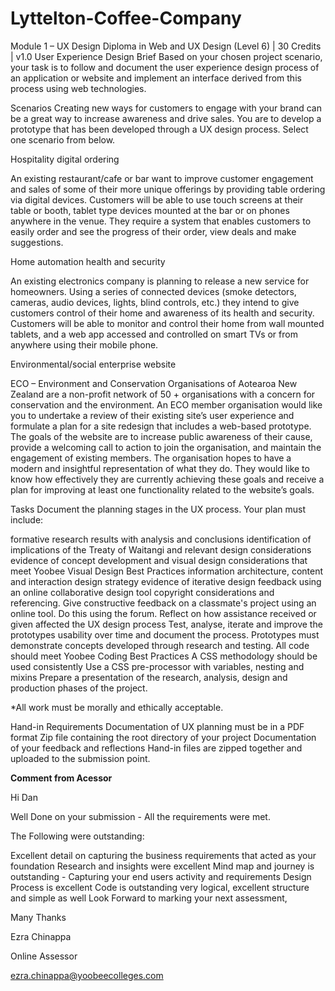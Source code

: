 # Lyttelton-Coffee-Company
Module 1 – UX Design
Diploma in Web and UX Design  (Level 6) | 30 Credits | v1.0
User Experience Design
Brief
Based on your chosen project scenario, your task is to follow and document the user experience design process of an application or website and implement an interface derived from this process using web technologies.

Scenarios
Creating new ways for customers to engage with your brand can be a great way to increase awareness and drive sales. You are to develop a prototype that has been developed through a UX design process. Select one scenario from below.

Hospitality digital ordering

An existing restaurant/cafe or bar want to improve customer engagement and sales of some of their more unique offerings by providing table ordering via digital devices. Customers will be able to use touch screens at their table or booth, tablet type devices mounted at the bar or on phones anywhere in the venue. They require a system that enables customers to easily order and see the progress of their order, view deals and make suggestions.

Home automation health and security

An existing electronics company is planning to release a new service for homeowners. Using a series of connected devices (smoke detectors, cameras, audio devices, lights, blind controls, etc.) they intend to give customers control of their home and awareness of its health and security. Customers will be able to monitor and control their home from wall mounted tablets, and a web app accessed and controlled on smart TVs or from anywhere using their mobile phone.

Environmental/social enterprise website

ECO – Environment and Conservation Organisations of Aotearoa New Zealand are a non-profit network of 50 + organisations with a concern for conservation and the environment. An ECO member organisation would like you to undertake a review of their existing site’s user experience and formulate a plan for a site redesign that includes a web-based prototype. The goals of the website are to increase public awareness of their cause, provide a welcoming call to action to join the organisation, and maintain the engagement of existing members. The organisation hopes to have a modern and insightful representation of what they do. They would like to know how effectively they are currently achieving these goals and receive a plan for improving at least one functionality related to the website’s goals.

Tasks
Document the planning stages in the UX process. 
Your plan must include:

formative research results with analysis and conclusions 
identification of implications of the Treaty of Waitangi and relevant design considerations
evidence of concept development and visual design considerations that meet Yoobee Visual Design Best Practices
information architecture, content and interaction design strategy 
evidence of iterative design feedback using an online collaborative design tool 
copyright considerations and referencing. 
Give constructive feedback on a classmate's project using an online tool. Do this using the forum.
Reflect on how assistance received or given affected the UX design process
Test, analyse, iterate and improve the prototypes usability over time and document the process. Prototypes must demonstrate concepts developed through research and testing.
All code should meet Yoobee Coding Best Practices
A CSS methodology should be used consistently
Use a CSS pre-processor with variables, nesting and mixins
Prepare a presentation of the research, analysis, design and production phases of the project.


*All work must be morally and ethically acceptable.

Hand-in Requirements
Documentation of UX planning must be in a PDF format
Zip file containing the root directory of your project
Documentation of your feedback and reflections
Hand-in files are zipped together and uploaded to the submission point.

**Comment from Acessor**	

Hi Dan 

Well Done on your submission - All the requirements were met. 

The Following were outstanding: 

Excellent detail on capturing the business requirements that acted as your foundation 
Research and insights were excellent 
Mind map and journey is outstanding - Capturing your end users activity and requirements 
Design Process is excellent 
Code is outstanding very logical, excellent structure and simple as well 
Look Forward to marking your next assessment, 



Many Thanks 



Ezra Chinappa 

Online Assessor 

ezra.chinappa@yoobeecolleges.com 
